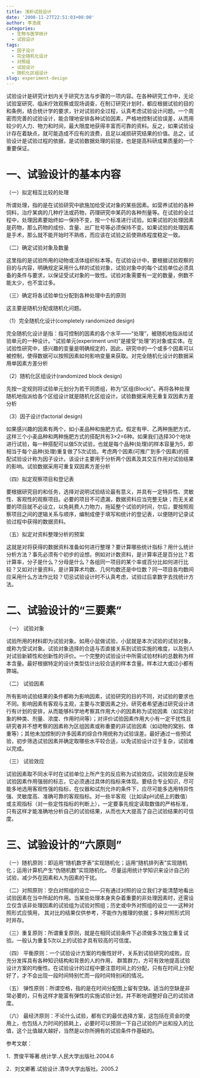```yaml
---
title: 浅析试验设计
date: '2008-11-27T22:51:03+00:00'
author: 李浩成
categories:
  - 生物与医学统计
  - 试验设计
tags:
  - 因子设计
  - 完全随机化设计
  - 对照组
  - 试验设计
  - 随机化区组设计
slug: experiment-design
---
```


试验设计是研究计划内关于研究方法与步骤的一项内容。在各种研究工作中，无论试验室研究、临床疗效观察或现场调查，在制订研究计划时，都应根据试验的目的和条例，结合统计学的要求，针对试验的全过程，认真考虑试验设计问题。一个周密而完善的试验设计，能合理地安排各种试验因素，严格地控制试验误差，从而用较少的人力、物力和时间，最大限度地获得丰富而可靠的资料。反之，如果试验设计存在着缺点，就可能造成不应有的浪费，且足以减损研究结果的价值。总之，试验设计是试验过程的依据，是试验数据处理的前提，也是提高科研成果质量的一个重要保证。<!--more-->

# 一、试验设计的基本内容

（一）拟定相互比较的处理

所谓处理，指的是在试验研究中欲施加给受试对象的某些因素。如营养试验的各种饲料，治疗某病的几种疗法或药物，药理研究中某药的各种剂量等。在试验的全过程中，处理因素要始终如一保持不变，按一个标准进行试验。如果试验的处理因素是药物，那么药物的成份、含量、出厂批号等必须保持不变。如果试验的处理因素是手术，那么就不能开始时不熟练，而应该在试验之前使熟练程度稳定一致。

（二）确定试验对象及数量

这里指的是试验所用的动物或活体组织标本等。在试验设计中，要根据试验观察的目的与内容，明确规定采用什么样的试验对象，试验对象中的每个试验单位必须具备的条件与要求，以保证受试对象的一致性。试验对象需要有一定的数量，例数不能太少，也不宜过多。

（三）确定将各试验单位分配到各种处理中去的原则
  
这主要是随机分配或随机化问题。

（1）完全随机化设计(completely randomized design)
  
完全随机化设计是指：指可控制的因素的各个水平——“处理”，被随机地指派给试验单元的一种设计。“试验单元(experiment unit)”是接受“处理”的对象或实体。在试验性研究中，感兴趣的变量是明确规定的，因此，研究中的一个或多个因素可以被控制，使得数据可以按照因素如何影响变量来获取。对完全随机化设计的数据采用单因素方差分析

（2）随机化区组设计(randomized block design)
  
先按一定规则将试验单元划分为若干同质组，称为“区组(Block)”。再将各种处理随机地指派给各个区组设计就是随机化区组设计。试验数据采用无重复双因素方差分析

（3）因子设计(factorial design)
  
如果感兴趣的因素有两个，如小麦品种和施肥方式。假定有甲、乙两种施肥方式，这样三个小麦品种和两种施肥方式的搭配共有3×2=6种。如果我们选择30个地块进行试验，每一种搭配可以做5次试验，也就是每个品种(处理)的样本容量为5，即相当于每个品种(处理)重复做了5次试验。考虑两个因素(可推广到多个因素)的搭配试验设计称为因子设计。该设计主要用于分析两个因素及其交互作用对试验结果的影响。试验数据采用可重复双因素方差分析

（四）拟定观察项目和登记表
  
要根据研究目的和任务，选择对说明试验结论最有意义，并具有一定特异性、灵敏性、客观性的观察项目。必要的项目不可遗漏，数据资料应当完整无缺；而无关紧要的项目就不必设立，以免耗费人力物力，拖延整个试验的时间，尔后，要按照观察项目之间的逻辑关系与顺序，编制成便于填写和统计的登记表，以便随时记录试验过程中获得的数据资料。

（五）拟定对资料整理分析的预案
  
这就是对将获得的数据资料准备如何进行整理？要计算哪些统计指标？用什么统计分析方法？事先必须有个初步的设想。例如对计数资料，是计算率还是百分比？若计算率，分子是什么？分母是什么？各组同一项目的某个率或百分比如何进行比较？又如对计量资料，是计算算术均数、几何均数还是中位数？同一项目各均数间应采用什么方法作比较？切忌试验设计时不认真考虑，试验过后拿数字去找统计方法。

# 二、试验设计的“三要素”

（一） 试验对象
  
试验所用的材料即为试验对象。如用小鼠做试验，小鼠就是本次试验的试验对象，或称为受试对象。试验对象选择的合适与否直接关系到试验实施的难度，以及别人对试验新颖性和创新性的评价。一个完整的试验设计中所需试验材料的总数称为样本含量。最好根据特定的设计类型估计出较合适的样本含量。样本过大或过小都有弊端。

（二） 试验因素
  
所有影响试验结果的条件都称为影响因素，试验研究的目的不同，对试验的要求也不同。影响因素有客观与主观，主要与次要因素之分。研究者希望通过研究设计进行有计划的安排，从而能够科学地考察其作用大小的因素称为试验因素（如实验对象的种类、剂量、浓度、作用时间等）；对评价试验因素作用大小有一定干扰性且研究者并不想考察的因素称为区组因素或称重要的非试验因素（如动物的窝别、体重等）；其他未加控制的许多因素的综合作用统称为试验误差。最好通过一些预试验，初步筛选试验因素并确定取哪些水平较合适，以免试验设计过于复杂，试验难以完成。

（三） 试验效应
  
试验因素取不同水平时在试验单位上所产生的反应称为试验效应。试验效应是反映试验因素作用强弱的标志，它必须通过具体的指标来体现。要结合专业知识，尽可能多地选用客观性强的指标，在仪器和试剂允许的条件下，应尽可能多选用特异性强、灵敏度高、准确可靠的客观指标。对一些半客观（比如读pH试纸上的数值）或主观指标（对一些定性指标的判断上），一定要事先规定读取数值的严格标准，只有这样才能准确地分析自己的试验结果，从而也大大提高了自己试验结果的可信度。

# 三、试验设计的“六原则”

（一）随机原则：即运用“随机数字表”实现随机化；运用“随机排列表”实现随机化；运用计算机产生“伪随机数”实现随机化。 尽量运用统计学知识来设计自己的试验，减少外在因素和人为因素的干扰。

（二）对照原则：空白对照组的设立——只有通过对照的设立我们才能清楚地看出试验因素在当中所起的作用。当某些处理本身夹杂着重要的非处理因素时，还需设立仅含该非处理因素的试验组为试验对照组；历史或中外对照组的设立一一这种对照形式应慎用， 其对比的结果仅供参考，不能作为推理的依据；多种对照形式同时并存。

（三）重复原则：所谓重复原则，就是在相同试验条件下必须做多次独立重复试验。一般认为重复5次以上的试验才具有较高的可信度。

（四） 平衡原则：一个试验设计方案的均衡性好坏，关系到试验研究的成败。应充分发挥具有各种知识结构和背景的人的作用， 群策群力，方可有效地提高试验设计方案的均衡性。在试验设计的过程中要注意时间上的分配，只有在时间上分配好了，才不会出现一段时间特别忙而一段时间特别闲的情况。

（五） 弹性原则：所谓空格，指的是在时间分配图上留有空缺。适当的空缺是非常必要的，只有这样才能富有弹性的实施试验计划，并不断地调整好自己的试验进度。

（六） 最经济原则：不论什么试验，都有它的最优选择方案，这包括在资金的使用上，也包括人力时间的损耗上，必要时可以预测一下自己试验的产出和投入的比值，这个比值越大越好，当然是以你所拥有的试验条件作基础的。

参考文献：
  
1．贾俊平等著.统计学.人民大学出版社.2004.6
  
2．刘文卿著.试验设计.清华大学出版社。2005.2
